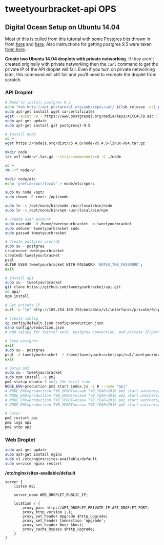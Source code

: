 tweetyourbracket-api OPS
=================

## Digital Ocean Setup on Ubuntu 14.04

Most of this is culled from this [tutorial](https://www.digitalocean.com/community/tutorials/how-to-set-up-a-node-js-application-for-production-on-ubuntu-14-04) with some Postgres bits thrown in from [here](https://www.digitalocean.com/community/tutorials/how-to-install-and-use-postgresql-on-ubuntu-14-04) and [here](https://www.digitalocean.com/community/tutorials/how-to-use-roles-and-manage-grant-permissions-in-postgresql-on-a-vps--2). Also instructions for getting postgres 9.5 were taken [from here](http://blog.chaps.io/2016/02/08/upgrading-postgresql-from-9-4-to-9-5-on-ubuntu-15-10.html).

**Create two Ubuntu 14.04 droplets with private networking.** If they aren't created originally with private networking then the `curl` command to get the private IP of the API droplet will fail. Even if you turn on private networking later, this command will still fail and you'll need to recreate the droplet from scratch.

### API Droplet

```sh
# Need to install postgres 9.5
echo "deb http://apt.postgresql.org/pub/repos/apt/ $(lsb_release -cs)-pgdg main" | sudo tee /etc/apt/sources.list.d/postgres.list
sudo apt-get install wget ca-certificates
wget --quiet -O - https://www.postgresql.org/media/keys/ACCC4CF8.asc | sudo apt-key add -
sudo apt-get update
sudo apt-get install git postgresql-9.5

# Install node
cd ~
wget https://nodejs.org/dist/v5.4.0/node-v5.4.0-linux-x64.tar.gz

mkdir node
tar xvf node-v*.tar.gz --strip-components=1 -C ./node

cd ~
rm -rf node-v*

mkdir node/etc
echo 'prefix=/usr/local' > node/etc/npmrc

sudo mv node /opt/
sudo chown -R root: /opt/node

sudo ln -s /opt/node/bin/node /usr/local/bin/node
sudo ln -s /opt/node/bin/npm /usr/local/bin/npm

# Create user account
sudo useradd -d /home/tweetyourbracket -m tweetyourbracket
sudo adduser tweetyourbracket sudo
sudo passwd tweetyourbracket

# Create postgres user/db
sudo su - postgres
createuser tweetyourbracket
createdb tweetyourbracket
psql
ALTER USER tweetyourbracket WITH PASSWORD 'ENTER_THE_PASSWORD';
exit

# Install api
sudo su - tweetyourbracket
git clone https://github.com/tweetyourbracket/api.git
cd api/
npm install

# Get private IP
curl -w "\n" http://169.254.169.254/metadata/v1/interfaces/private/0/ipv4/address

# Create config
cp config/default.json config/production.json
nano config/production.json
# Add values for twitter auth, postgres connection, and private IP/port

# Seed postgres
exit
sudo su - postgres
psql -d tweetyourbracket -f /home/tweetyourbracket/api/sql/tweetyourbracket.sql
exit

# Setup pm2
sudo su - tweetyourbracket
sudo npm install -g pm2
pm2 statup ubuntu # only the first time
NODE_ENV=production pm2 start index.js -i 0 --name "api"
# NODE_ENV=production TYB_SPORT=ncaam TYB_YEAR=2016 pm2 start watchers/entry.js -i 0 --name "ncaam-entries"
# NODE_ENV=production TYB_SPORT=ncaam TYB_YEAR=2016 pm2 start watchers/score.js -i 0 --name "ncaam-scores"
# NODE_ENV=production TYB_SPORT=ncaaw TYB_YEAR=2016 pm2 start watchers/entry.js -i 0 --name "ncaaw-entries"
# NODE_ENV=production TYB_SPORT=ncaaw TYB_YEAR=2016 pm2 start watchers/score.js -i 0 --name "ncaaw-scores"

# Later
pm2 restart api
pm2 logs api
pm2 stop api
```

### Web Droplet

```sh
sudo apt-get update
sudo apt-get install nginx
sudo vi /etc/nginx/sites-available/default
sudo service nginx restart
```

**/etc/nginx/sites-available/default**
```
server {
    listen 80;

    server_name WEB_DROPLET_PUBLIC_IP;

    location / {
        proxy_pass http://API_DROPLET_PRIVATE_IP:API_DROPLET_PORT;
        proxy_http_version 1.1;
        proxy_set_header Upgrade $http_upgrade;
        proxy_set_header Connection 'upgrade';
        proxy_set_header Host $host;
        proxy_cache_bypass $http_upgrade;
    }
}
```
